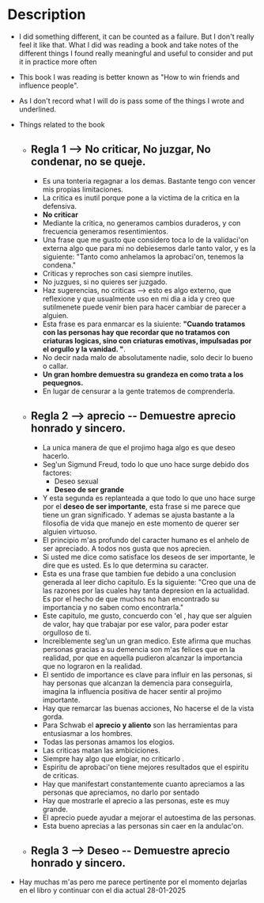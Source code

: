 # Description
- I did something different, it can be counted as a failure.
  But I don't really feel it like that. What I did was reading a book
  and take notes of the different things I found really meaningful and 
  useful to consider and put it in practice more often
- This book I was reading is better known as "How to win friends and influence people".
- As I don't record what I will do is pass some of the things I wrote and underlined.
- Things related to the book
  - ## Regla 1 --> No criticar, No juzgar, No condenar, no se queje.
    - Es una tonteria regagnar a los demas. Bastante tengo con vencer mis propias limitaciones.
    - La critica es inutil porque pone a la victima de la critica en la defensiva. 
    - **No criticar**
    - Mediante la critica, no generamos cambios duraderos, y con frecuencia generamos resentimientos.
    - Una frase que me gusto que considero toca lo de la validaci'on externa algo que para mi no debiesemos darle tanto valor, y es la siguiente: "Tanto como anhelamos la aprobaci'on, tenemos la condena."
    - Criticas y reproches son casi siempre inutiles.
    - No juzgues, si no quieres ser juzgado.
    - Haz sugerencias, no criticas --> esto es algo externo, que reflexione y que usualmente uso en mi dia a ida y creo que sutilmenete puede venir bien para hacer cambiar de parecer a alguien.
    - Esta frase es para enmarcar es la siuiente: **"Cuando tratamos con las personas hay que recordar que no tratamos con criaturas logicas, sino con criaturas emotivas, impulsadas por el orgullo y la vanidad. "**.
    - No decir nada malo de absolutamente nadie, solo decir lo bueno o callar.
    - **Un gran hombre demuestra su grandeza en como trata a los pequegnos.**
    - En lugar de censurar a la gente tratemos de comprenderla.
  - ## Regla 2 --> aprecio -- Demuestre aprecio honrado y sincero.
    - La unica manera de que el projimo haga algo es que deseo hacerlo.
    - Seg'un Sigmund Freud, todo lo que uno hace surge debido dos factores: 
      - Deseo sexual
      - **Deseo de ser grande**
    - Y esta segunda es replanteada a que todo lo que uno hace surge
      por el **deseo de ser importante**, esta frase si me parece que tiene
      un gran significado. Y ademas se ajusta bastante a la filosofia de vida que manejo
      en este momento de querer ser alguien virtuoso.
    - El principio m'as profundo del caracter humano es el anhelo de ser apreciado.
      A todos nos gusta que nos aprecien.
    - Si usted me dice como satisface los deseos de ser importante, le dire que es usted. Es lo que determina su caracter.
    - Esta es una frase que tambien fue debido a una conclusion generada al leer dicho capitulo. Es la siguiente: "Creo que una de las razones por las cuales hay tanta depresion en la actualidad. Es por el hecho de que muchos no han encontrado su importancia y no saben como encontrarla."
    - Este capitulo, me gusto, concuerdo con 'el , hay que ser alguien de valor, hay que trabajar por ese valor, para poder estar orgulloso de ti.
    - Increiblemente seg'un un gran medico. Este afirma que muchas personas gracias a su demencia son m'as felices que en la realidad, por que en aquella pudieron alcanzar la importancia que no lograron en la realidad.
    - El sentido de importance es clave para influir en las personas, si hay personas que alcanzan la demencia para conseguirla, imagina la influencia positiva de hacer sentir al projimo importante.
    - Hay que remarcar las buenas acciones, No hacerse el de la vista gorda.
    - Para Schwab el **aprecio y aliento** son las herramientas para entusiasmar a los hombres.
    - Todas las personas amamos los elogios.
    - Las criticas matan las ambiciciones.
    - Siempre hay algo que elogiar, no criticarlo .
    - Espiritu de aprobaci'on tiene mejores resultados que el espiritu de criticas.
    - Hay que manifestart constantemente cuanto apreciamos a las personas que apreciamos, no darlo por sentado
    - Hay que mostrarle el aprecio a las personas, este es muy grande.
    - El aprecio puede ayudar a mejorar el autoestima de las personas.
    - Esta bueno aprecias a las personas sin caer en la andulac'on.
  - ## Regla 3 --> Deseo -- Demuestre aprecio honrado y sincero.

- Hay muchas m'as pero me parece pertinente por el momento dejarlas en el libro y continuar con el dia actual 28-01-2025

